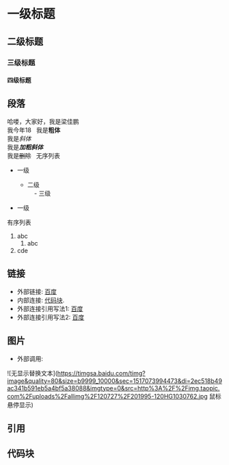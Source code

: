 # 一级标题
## 二级标题
### 三级标题
#### 四级标题

## 段落
哈喽，大家好，我是梁佳鹏  
我今年18  
我是**粗体**  
我是*斜体*  
我是***加粗斜体***  
我是~~删除~~  
无序列表  

- 一级  
    - 二级  
        - 三级  
    
- 一级

有序列表

1. abc  
    1. abc  
2. cde  

## 链接  
- 外部链接: [百度](http://www.baidu.com)
- 内部连接: [代码块](README.md#代码块). 
- 外部连接引用写法1: [百度]  
- 外部连接引用写法2: [百度][baidu] 

[百度]: http://www.baidu.com
[baidu]: http://www.baidu.com

## 图片  
- 外部调用:  


![无显示替换文本](https://timgsa.baidu.com/timg?image&quality=80&size=b9999_10000&sec=1517073994473&di=2ec518b49ac341b591eb5a4bf5a38088&imgtype=0&src=http%3A%2F%2Fimg.taopic.com%2Fuploads%2Fallimg%2F120727%2F201995-120HG1030762.jpg 鼠标悬停显示)

## 引用  


## 代码块  



